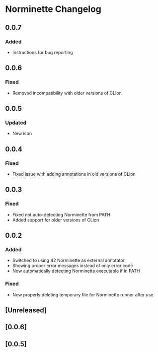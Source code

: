 <!-- Keep a Changelog guide -> https://keepachangelog.com -->

# Norminette Changelog

## 0.0.7
### Added
- Instructions for bug reporting

## 0.0.6
### Fixed
- Removed incompatibility with older versions of CLion

## 0.0.5
### Updated
- New icon 

## 0.0.4
### Fixed
- Fixed issue with adding annotations in old versions of CLion 

## 0.0.3
### Fixed
- Fixed not auto-detecting Norminette from PATH
- Added support for older versions of CLion

## 0.0.2
### Added
- Switched to using 42 Norminette as external annotator
- Showing proper error messages instead of only error code
- Now automatically detecting Norminette executable if in PATH

### Fixed
- Now properly deleting temporary file for Norminette runner after use

## [Unreleased]
## [0.0.6]
## [0.0.5]


